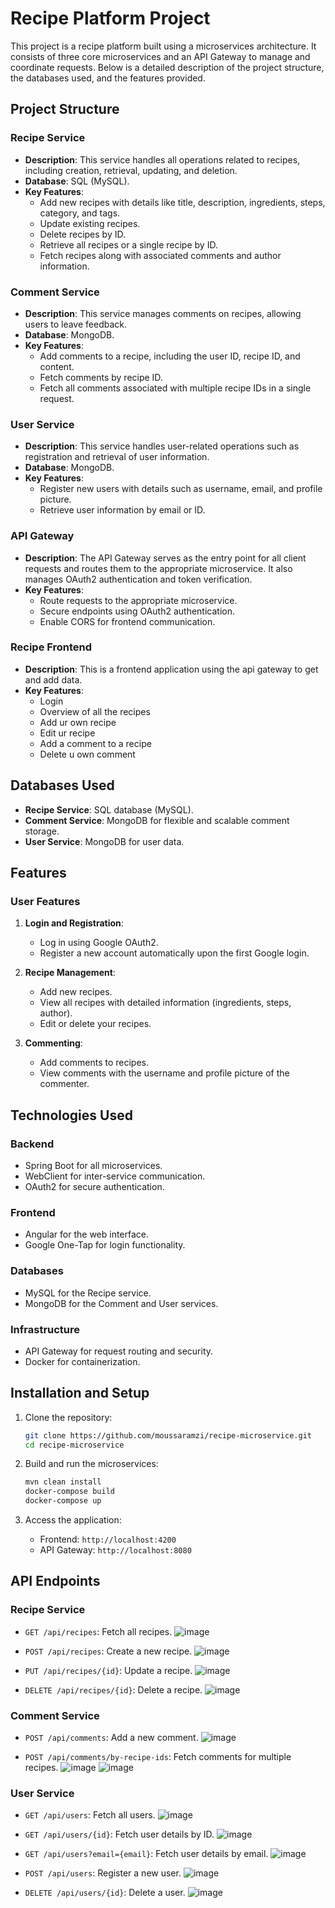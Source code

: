 # Recipe Platform Project

This project is a recipe platform built using a microservices architecture. It consists of three core microservices and an API Gateway to manage and coordinate requests. Below is a detailed description of the project structure, the databases used, and the features provided.

## Project Structure

### Recipe Service

- **Description**: This service handles all operations related to recipes, including creation, retrieval, updating, and deletion.
- **Database**: SQL (MySQL).
- **Key Features**:
  - Add new recipes with details like title, description, ingredients, steps, category, and tags.
  - Update existing recipes.
  - Delete recipes by ID.
  - Retrieve all recipes or a single recipe by ID.
  - Fetch recipes along with associated comments and author information.

### Comment Service

- **Description**: This service manages comments on recipes, allowing users to leave feedback.
- **Database**: MongoDB.
- **Key Features**:
  - Add comments to a recipe, including the user ID, recipe ID, and content.
  - Fetch comments by recipe ID.
  - Fetch all comments associated with multiple recipe IDs in a single request.

### User Service

- **Description**: This service handles user-related operations such as registration and retrieval of user information.
- **Database**: MongoDB.
- **Key Features**:
  - Register new users with details such as username, email, and profile picture.
  - Retrieve user information by email or ID.


### API Gateway
- **Description**: The API Gateway serves as the entry point for all client requests and routes them to the appropriate microservice. It also manages OAuth2 authentication and token verification.
- **Key Features**:
  - Route requests to the appropriate microservice.
  - Secure endpoints using OAuth2 authentication.
  - Enable CORS for frontend communication.

### Recipe Frontend
- **Description**: This is a frontend application using the api gateway to get and add data.
- **Key Features**:
    - Login
    - Overview of all the recipes
    - Add ur own recipe
    - Edit ur recipe
    - Add a comment to a recipe
    - Delete u own comment

## Databases Used

- **Recipe Service**: SQL database (MySQL).
- **Comment Service**: MongoDB for flexible and scalable comment storage.
- **User Service**: MongoDB for user data.


## Features

### User Features
1. **Login and Registration**:
   - Log in using Google OAuth2.
   - Register a new account automatically upon the first Google login.

2. **Recipe Management**:
   - Add new recipes.
   - View all recipes with detailed information (ingredients, steps, author).
   - Edit or delete your recipes.

3. **Commenting**:
   - Add comments to recipes.
   - View comments with the username and profile picture of the commenter.

## Technologies Used

### Backend
- Spring Boot for all microservices.
- WebClient for inter-service communication.
- OAuth2 for secure authentication.

### Frontend
- Angular for the web interface.
- Google One-Tap for login functionality.

### Databases
- MySQL for the Recipe service.
- MongoDB for the Comment and User services.

### Infrastructure
- API Gateway for request routing and security.
- Docker for containerization.
  
## Installation and Setup

1. Clone the repository:
   ```bash
   git clone https://github.com/moussaramzi/recipe-microservice.git
   cd recipe-microservice
   ```

2. Build and run the microservices:
   ```bash
   mvn clean install
   docker-compose build
   docker-compose up
   ```
   
4. Access the application:
   - Frontend: `http://localhost:4200`
   - API Gateway: `http://localhost:8080`

## API Endpoints

### Recipe Service
- `GET /api/recipes`: Fetch all recipes.
  ![image](https://github.com/user-attachments/assets/80d631a1-498a-41fd-8057-4198a8a676a1)

- `POST /api/recipes`: Create a new recipe.
  ![image](https://github.com/user-attachments/assets/d5566d6e-736a-48df-a481-a36e50928dba)

- `PUT /api/recipes/{id}`: Update a recipe.
  ![image](https://github.com/user-attachments/assets/99f0d6d4-b413-4dc8-a81a-59cd81dc4ddc)

- `DELETE /api/recipes/{id}`: Delete a recipe.
  ![image](https://github.com/user-attachments/assets/236a3994-bc30-4d28-ad08-75abe261f3b7)


### Comment Service
- `POST /api/comments`: Add a new comment.
  ![image](https://github.com/user-attachments/assets/2a285671-0a6b-4871-a12b-fedb0743c077)

- `POST /api/comments/by-recipe-ids`: Fetch comments for multiple recipes.
  ![image](https://github.com/user-attachments/assets/ed94f73e-7164-4449-b608-66a1af8f8c11)
  ![image](https://github.com/user-attachments/assets/e59685ce-b7e2-4991-9cfc-1d6c99ea4072)



### User Service
- `GET /api/users`: Fetch all users.
  ![image](https://github.com/user-attachments/assets/35159fb7-6c1f-48e7-8463-2ac662096345)

- `GET /api/users/{id}`: Fetch user details by ID.
  ![image](https://github.com/user-attachments/assets/069e2a9c-2343-46ef-b911-3eb6f6199860)

- `GET /api/users?email={email}`: Fetch user details by email.
  ![image](https://github.com/user-attachments/assets/0cd84310-f4d3-434f-ad0a-ced4f2f75cca)

- `POST /api/users`: Register a new user.
  ![image](https://github.com/user-attachments/assets/dfb85b6c-f1ab-499e-a5c0-7d293e36245d)
  
- `DELETE /api/users/{id}`: Delete a user.
  ![image](https://github.com/user-attachments/assets/ab52b30c-3adb-4489-a155-eb9efec94b72)







